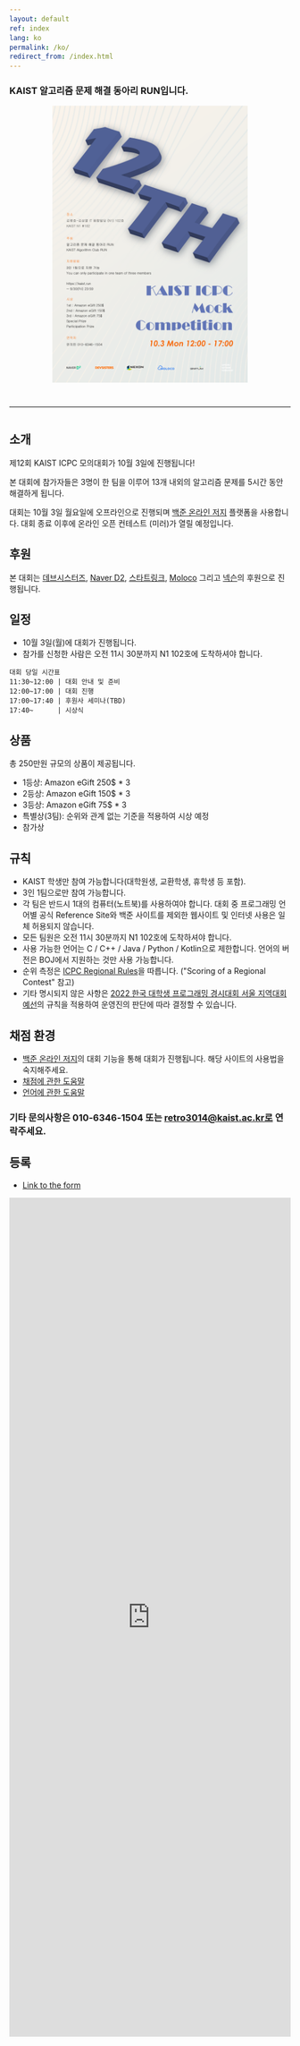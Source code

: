 ```yaml
---
layout: default
ref: index
lang: ko
permalink: /ko/
redirect_from: /index.html
---
```


### KAIST 알고리즘 문제 해결 동아리 RUN입니다.


<div style="text-align: center">
	<img src="/index/poster2022F.png" alt="poster" style="width: 350px;"/>
</div>
<hr style="size: 20; margin-top: 40px; margin-bottom: 40px; border: solid; border-width: 0; border-bottom: 1px solid #e8e8e8;"/>

## 소개

제12회 KAIST ICPC 모의대회가 10월 3일에 진행됩니다!

본 대회에 참가자들은 3명이 한 팀을 이루어 13개 내외의 알고리즘 문제를 5시간 동안 해결하게 됩니다.

대회는 10월 3일 월요일에 오프라인으로 진행되며 [백준 온라인 저지](https://acmicpc.net) 플랫폼을 사용합니다. 대회 종료 이후에 온라인 오픈 컨테스트 (미러)가 열릴 예정입니다.

## 후원

본 대회는 [데브시스터즈](https://www.devsisters.com/), [Naver D2](
https://d2.naver.com), [스타트링크](http://startlink.io), [Moloco](https://www.moloco.com/) 그리고 [넥슨](https://www.nexon.com/)의 후원으로 진행됩니다.

## 일정

- 10월 3일(월)에 대회가 진행됩니다.
- 참가를 신청한 사람은 오전 11시 30분까지 N1 102호에 도착하셔야 합니다.

```
대회 당일 시간표
11:30~12:00 | 대회 안내 및 준비
12:00~17:00 | 대회 진행
17:00~17:40 | 후원사 세미나(TBD)
17:40~      | 시상식
```
## 상품

총 250만원 규모의 상품이 제공됩니다.

- 1등상: Amazon eGift 250$ * 3
- 2등상: Amazon eGift 150$ * 3
- 3등상: Amazon eGift 75$ * 3
- 특별상(3팀): 순위와 관계 없는 기준을 적용하여 시상 예정
- 참가상

## 규칙

- KAIST 학생만 참여 가능합니다(대학원생, 교환학생, 휴학생 등 포함).
- 3인 1팀으로만 참여 가능합니다.
- 각 팀은 반드시 1대의 컴퓨터(노트북)를 사용하여야 합니다. 대회 중 프로그래밍 언어별 공식 Reference Site와 백준 사이트를 제외한 웹사이트 및 인터넷 사용은 일체 허용되지 않습니다.
- 모든 팀원은 오전 11시 30분까지 N1 102호에 도착하셔야 합니다.
- 사용 가능한 언어는 C / C++ / Java / Python / Kotlin으로 제한합니다. 언어의 버전은 BOJ에서 지원하는 것만 사용 가능합니다.
- 순위 측정은 [ICPC Regional Rules](https://icpc.baylor.edu/regionals/rules)을 따릅니다. ("Scoring of a Regional Contest" 참고)
- 기타 명시되지 않은 사항은 [2022 한국 대학생 프로그래밍 경시대회 서울 지역대회 예선](http://icpckorea.org/)의 규칙을 적용하여 운영진의 판단에 따라 결정할 수 있습니다.

## 채점 환경

- [백준 온라인 저지](https://www.acmicpc.net/)의 대회 기능을 통해 대회가 진행됩니다. 해당 사이트의 사용법을 숙지해주세요.
- [채점에 관한 도움말](https://www.acmicpc.net/help/judge)
- [언어에 관한 도움말](https://www.acmicpc.net/help/language)

### 기타 문의사항은 010-6346-1504 또는 retro3014@kaist.ac.kr로 연락주세요.

## 등록

- [Link to the form](https://docs.google.com/forms/d/e/1FAIpQLSdVzykTadgRTYlpbzvRWHOvy18DA6lY8Zrpss3fCwzVGcUFWg/viewform?usp=sf_link)
<iframe src="https://docs.google.com/forms/d/e/1FAIpQLSdVzykTadgRTYlpbzvRWHOvy18DA6lY8Zrpss3fCwzVGcUFWg/viewform?usp=sf_link" frameborder="0" width="100%" height="1500px"></iframe>
